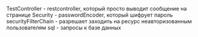 TestController - restcontroller, который просто выводит сообщение на странице
Security - passwordEncoder, который шифрует пароль
securityFilterChain - разрешает заходить на ресурс неавторизованным пользователям
sql - запросы к базе данных
